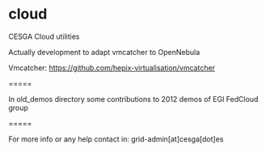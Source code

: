 cloud
=====

CESGA Cloud utilities

Actually development to adapt vmcatcher to OpenNebula

Vmcatcher: https://github.com/hepix-virtualisation/vmcatcher

=====

In old_demos directory some contributions to 2012 demos of EGI FedCloud group

=====

For more info or any help contact in: grid-admin[at]cesga[dot]es
